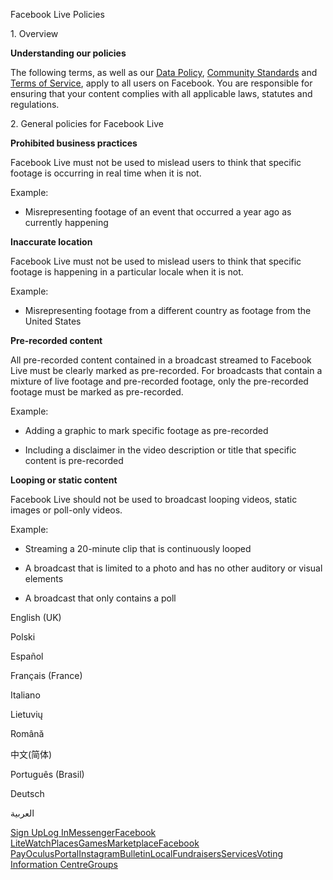 Facebook Live Policies

1\. Overview

**Understanding our policies**

The following terms, as well as our [Data Policy](https://www.facebook.com/about/privacy/), [Community Standards](https://www.facebook.com/communitystandards/) and [Terms of Service](https://www.facebook.com/legal/terms), apply to all users on Facebook. You are responsible for ensuring that your content complies with all applicable laws, statutes and regulations.

2\. General policies for Facebook Live

**Prohibited business practices**

Facebook Live must not be used to mislead users to think that specific footage is occurring in real time when it is not.

Example:

*   Misrepresenting footage of an event that occurred a year ago as currently happening

**Inaccurate location**

Facebook Live must not be used to mislead users to think that specific footage is happening in a particular locale when it is not.

Example:

*   Misrepresenting footage from a different country as footage from the United States

**Pre-recorded content**

All pre-recorded content contained in a broadcast streamed to Facebook Live must be clearly marked as pre-recorded. For broadcasts that contain a mixture of live footage and pre-recorded footage, only the pre-recorded footage must be marked as pre-recorded.

Example:

*   Adding a graphic to mark specific footage as pre-recorded

*   Including a disclaimer in the video description or title that specific content is pre-recorded

**Looping or static content**

Facebook Live should not be used to broadcast looping videos, static images or poll-only videos.

Example:

*   Streaming a 20-minute clip that is continuously looped

*   A broadcast that is limited to a photo and has no other auditory or visual elements

*   A broadcast that only contains a poll

English (UK)

Polski

Español

Français (France)

Italiano

Lietuvių

Română

中文(简体)

Português (Brasil)

Deutsch

العربية

[Sign Up](https://www.facebook.com/reg/)[Log In](https://www.facebook.com/login/)[Messenger](https://l.facebook.com/l.php?u=https%3A%2F%2Fmessenger.com%2F&h=AT2UU7QfPuchj5yjhh6fIAacno3JmxUEB71vT0TWilwYn32Jpw8mp1HsvfSSc6lX9kpQuUI-PkCD4YZTCCwmLu0fFz7ftKYN9k2Aq2yOEQLWbR7_Nyvy4VTWfntrisue8BGZlMbC_aXPU1iwKI18gMl0RUvWg-UsMUJNiw)[Facebook Lite](https://www.facebook.com/lite/)[Watch](https://en-gb.facebook.com/watch/)[Places](https://www.facebook.com/places/)[Games](https://www.facebook.com/games/)[Marketplace](https://www.facebook.com/marketplace/)[Facebook Pay](https://pay.facebook.com/)[Oculus](https://l.facebook.com/l.php?u=https%3A%2F%2Fwww.oculus.com%2F&h=AT2UU7QfPuchj5yjhh6fIAacno3JmxUEB71vT0TWilwYn32Jpw8mp1HsvfSSc6lX9kpQuUI-PkCD4YZTCCwmLu0fFz7ftKYN9k2Aq2yOEQLWbR7_Nyvy4VTWfntrisue8BGZlMbC_aXPU1iwKI18gMl0RUvWg-UsMUJNiw)[Portal](https://portal.facebook.com/)[Instagram](https://l.facebook.com/l.php?u=https%3A%2F%2Fwww.instagram.com%2F&h=AT2UU7QfPuchj5yjhh6fIAacno3JmxUEB71vT0TWilwYn32Jpw8mp1HsvfSSc6lX9kpQuUI-PkCD4YZTCCwmLu0fFz7ftKYN9k2Aq2yOEQLWbR7_Nyvy4VTWfntrisue8BGZlMbC_aXPU1iwKI18gMl0RUvWg-UsMUJNiw)[Bulletin](https://www.bulletin.com/)[Local](https://www.facebook.com/local/lists/245019872666104/)[Fundraisers](https://www.facebook.com/fundraisers/)[Services](https://www.facebook.com/biz/directory/)[Voting Information Centre](https://www.facebook.com/votinginformationcenter/?entry_point=c2l0ZQ%3D%3D)[Groups](https://www.facebook.com/groups/explore/)